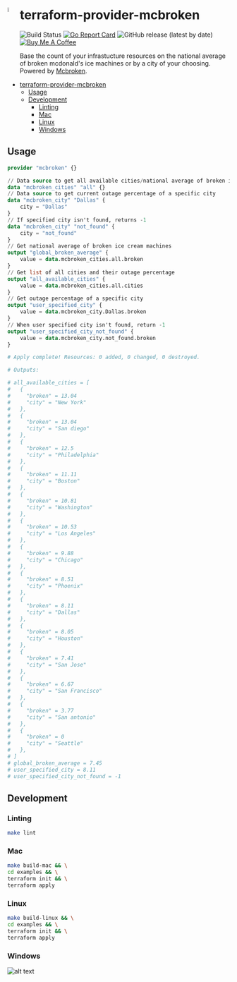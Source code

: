 # terraform-provider-mcbroken <img src="https://i.imgur.com/fAS7XqO.png" height="5%" width="5%" align="left"/>

![Build Status](https://github.com/circa10a/terraform-provider-mcbroken/workflows/release/badge.svg)
[![Go Report Card](https://goreportcard.com/badge/github.com/circa10a/terraform-provider-mcbroken)](https://goreportcard.com/report/github.com/circa10a/terraform-provider-mcbroken)
![GitHub release (latest by date)](https://img.shields.io/github/v/release/circa10a/terraform-provider-mcbroken?style=plastic)
[![Buy Me A Coffee](https://img.shields.io/badge/BuyMeACoffee-Donate-ff813f.svg?logo=CoffeeScript&style=plastic)](https://www.buymeacoffee.com/caleblemoine)

Base the count of your infrastucture resources on the national average of broken mcdonald's ice machines or by a city of your choosing. Powered by [Mcbroken](https://mcbroken.com/).

- [terraform-provider-mcbroken](#terraform-provider-mcbroken)
  * [Usage](#usage)
  * [Development](#development)
    + [Linting](#linting)
    + [Mac](#mac)
    + [Linux](#linux)
    + [Windows](#windows)

## Usage

```terraform
provider "mcbroken" {}

// Data source to get all available cities/national average of broken ice cream machines
data "mcbroken_cities" "all" {}
// Data source to get current outage percentage of a specific city
data "mcbroken_city" "Dallas" {
    city = "Dallas"
}
// If specified city isn't found, returns -1
data "mcbroken_city" "not_found" {
    city = "not_found"
}
// Get national average of broken ice cream machines
output "global_broken_average" {
    value = data.mcbroken_cities.all.broken
}
// Get list of all cities and their outage percentage
output "all_available_cities" {
    value = data.mcbroken_cities.all.cities
}
// Get outage percentage of a specific city
output "user_specified_city" {
    value = data.mcbroken_city.Dallas.broken
}
// When user specified city isn't found, return -1
output "user_specified_city_not_found" {
    value = data.mcbroken_city.not_found.broken
}

# Apply complete! Resources: 0 added, 0 changed, 0 destroyed.

# Outputs:

# all_available_cities = [
#   {
#     "broken" = 13.04
#     "city" = "New York"
#   },
#   {
#     "broken" = 13.04
#     "city" = "San diego"
#   },
#   {
#     "broken" = 12.5
#     "city" = "Philadelphia"
#   },
#   {
#     "broken" = 11.11
#     "city" = "Boston"
#   },
#   {
#     "broken" = 10.81
#     "city" = "Washington"
#   },
#   {
#     "broken" = 10.53
#     "city" = "Los Angeles"
#   },
#   {
#     "broken" = 9.88
#     "city" = "Chicago"
#   },
#   {
#     "broken" = 8.51
#     "city" = "Phoenix"
#   },
#   {
#     "broken" = 8.11
#     "city" = "Dallas"
#   },
#   {
#     "broken" = 8.05
#     "city" = "Houston"
#   },
#   {
#     "broken" = 7.41
#     "city" = "San Jose"
#   },
#   {
#     "broken" = 6.67
#     "city" = "San Francisco"
#   },
#   {
#     "broken" = 3.77
#     "city" = "San antonio"
#   },
#   {
#     "broken" = 0
#     "city" = "Seattle"
#   },
# ]
# global_broken_average = 7.45
# user_specified_city = 8.11
# user_specified_city_not_found = -1
```

## Development

### Linting

```bash
make lint
```

### Mac

```bash
make build-mac && \
cd examples && \
terraform init && \
terraform apply
```

### Linux

```bash
make build-linux && \
cd examples && \
terraform init && \
terraform apply
```

### Windows

![alt text](https://media.giphy.com/media/4cuyucPeVWbNS/giphy.gif)

